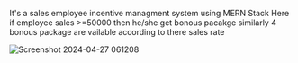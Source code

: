 It's a  sales employee incentive managment system using MERN Stack 
Here if employee sales >=50000 then he/she get bonous pacakge  similarly 4 bonous package are vailable according to there sales rate 

![Screenshot 2024-04-27 061208](https://github.com/sasmita169/Incentive-management-system/assets/118671759/c3062d8e-b9e3-462b-b2a0-26f65042566e)
